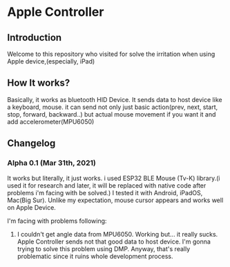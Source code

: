 # Apple Controller

## Introduction

Welcome to this repository who visited for solve the irritation when using Apple device,(especially, iPad)

## How It works?

Basically, it works as bluetooth HID Device. It sends data to host device like a keyboard, mouse. it can send not only just basic action(prev, next, start, stop, forward, backward..) but actual mouse movement if you want it and add   accelerometer(MPU6050)

## Changelog

### Alpha 0.1 (Mar 31th, 2021)

 It works but literally, it just works. i used ESP32 BLE Mouse (Tv-K) library.(i used it for research and later, it will be replaced with native code after problems i'm facing with be solved.) I tested it with Android, iPadOS, Mac(Big Sur). Unlike my expectation, mouse cursor appears and works well on Apple Device.

I'm facing with problems following:

1. I couldn't get angle data from MPU6050. Working but... it really sucks. Apple Controller sends not that good data to host device. I'm gonna trying to solve this problem using DMP. Anyway, that's really problematic since it ruins whole development process. 

